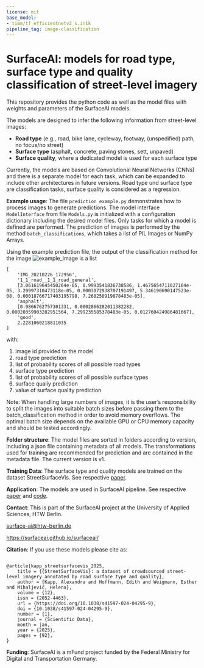 ```yaml
---
license: mit
base_model:
- timm/tf_efficientnetv2_s.in1k
pipeline_tag: image-classification
---
```

# SurfaceAI: models for road type, surface type and quality classification of street-level imagery

This repository provides the python code as well as the model files with weights and parameters of the SurfaceAI models.

The models are designed to infer the following information from street-level images:
- **Road type** (e.g., road, bike lane, cycleway, footway, (unspedified) path, no focus/no street)
- **Surface type** (asphalt, concrete, paving stones, sett, unpaved)
- **Surface quality**, where a dedicated model is used for each surface type

Currently, the models are based on Convolutional Neural Networks (CNNs) and there is a separate model for each task, which can be expanded to include other architectures in future versions. Road type und surface type are classification tasks, surface quality is considered as a regression.

**Example usage**:
The file `prediction_example.py` demonstrates how to process images to generate predictions. The model interface `ModelInterface` from file `Models.py` is initialized with a configuration dictionary including the desired model files. Only tasks for which a model is defined are performed. The prediction of images is performed by the method `batch_classifications`, which takes a list of PIL Images or NumPy Arrays. 

Using the example prediction file, the output of the classification method for the image ![example_image](example_images/IMG_20210226_172956.jpg) is a list

```
[
    'IMG_20210226_172956',
    '1_1_road__1_1_road_general',
    [3.061619645450264e-05, 0.9993541836738586, 1.4675654711027164e-05, 3.29997310473118e-05, 0.0003072938707191497, 5.346190690147523e-08, 0.00018766717403195798, 7.268250919878483e-05],
    'asphalt',
    [0.9866762757301331, 0.0002866282011382282, 0.00020359903282951564, 7.299235585378483e-05, 0.012760424986481667],
    'good',
    2.2281060218811035
]
```

with:
1. image id provided to the model
2. road type prediction
3. list of probability scores of all possible road types
4. surface type prediction
5. list of probability scores of all possible surface types
6. surface qualiy prediction
7. value of surface quality prediction

Note: When handling large numbers of images, it is the user’s responsibility to split the images into suitable batch sizes before passing them to the batch_classification method in order to avoid memory overflows. The optimal batch size depends on the available GPU or CPU memory capacity and should be tested accordingly.


**Folder structure**:
The model files are sorted in folders according to version, including a json file containing metadata of all models. The transformations used for training are recommended for prediction and are contained in the metadata file.
The current version is v1.

**Training Data**:
The surface type and quality models are trained on the dataset StreetSurfaceVis. See respective [paper](    
https://doi.org/10.48550/arXiv.2407.21454).

**Application**:
The models are used in SurfaceAI pipeline. See respective [paper](https://dl.acm.org/doi/10.1145/3681780.3697277) and [code](https://github.com/SurfaceAI/road_network_classification).


**Contact**:
This is part of the SurfaceAI project at the University of Applied Sciences, HTW Berlin.

surface-ai@htw-berlin.de

https://surfaceai.github.io/surfaceai/


**Citation**:
If you use these models please cite as:
```

@article{kapp_streetsurfacevis_2025,
	title = {{StreetSurfaceVis}: a dataset of crowdsourced street-level imagery annotated by road surface type and quality},
	author = {Kapp, Alexandra and Hoffmann, Edith and Weigmann, Esther and Mihaljević, Helena},
	volume = {12},
	issn = {2052-4463},
	url = {https://doi.org/10.1038/s41597-024-04295-9},
	doi = {10.1038/s41597-024-04295-9},
	number = {1},
	journal = {Scientific Data},
	month = jan,
	year = {2025},
	pages = {92},
}
```


**Funding**:
SurfaceAI is a mFund project funded by the Federal Ministry for Digital and Transportation Germany.
